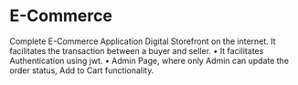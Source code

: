 # E-Commerce
Complete E-Commerce Application
Digital Storefront on the internet. It facilitates the transaction between a buyer and seller.
• It facilitates Authentication using jwt.
• Admin Page, where only Admin can update the order
status, Add to Cart functionality.
